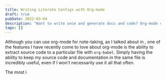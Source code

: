```yaml
---
title: Writing Literate Configs with Org-mode
draft: true
pubDate: 2022-03-04
description: "Want to write once and generate docs and code? Org-mode can do it - here's how."
tags: []
---
```


Although you can use org-mode for note-taking, as I talked about in , one of the features I have recently come to love about org-mode is the ability to extract source code to a particular file with `org-babel`. Simply having the ability to keep my source code and documentation in the same file is incredibly useful, even if I won't necessarily use it all that often.

The most i
